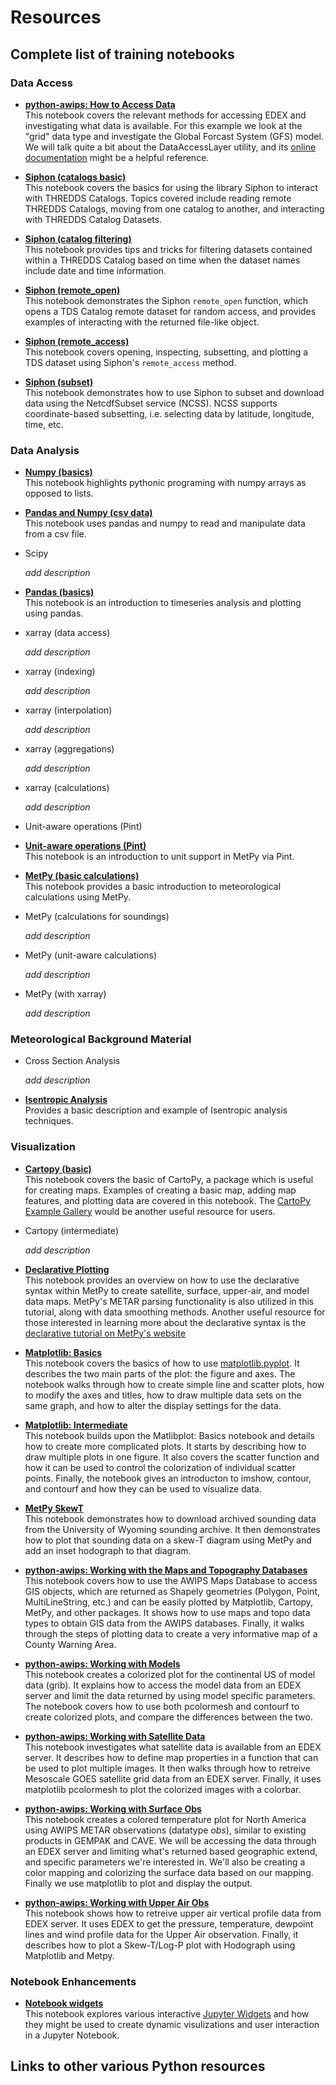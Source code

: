Resources
=========
<!--

When adding your link to a bullet, make sure to use the following format:

* [**title**](https://nbviewer.jupyter.org/github/Unidata/pyaos-ams-2021/blob/master/notebooks/<rest-of-path>.html)<space><space>
  Add description here

Note the two empty spaces after the closing parenthesis (i.e. <space><space>).
This is critical, as lines that end with two empty space characters will be rendered as a <br> html element.
The end result is a tighter vertical spacing between the opening line of the bullet point (the link) and the notebook description.

-->
## Complete list of training notebooks

### Data Access

* [**python-awips: How to Access Data**](https://nbviewer.jupyter.org/github/Unidata/pyaos-ams-2021/blob/master/notebooks/dataAccess/python-awips-HowToAccessData.ipynb)  
  This notebook covers the relevant methods for accessing EDEX and investigating what data is available. For this example we look at the "grid" data type and investigate the Global Forcast System (GFS) model. We will talk quite a bit about the DataAccessLayer utility, and its [online documentation](http://unidata.github.io/python-awips/api/DataAccessLayer.html#) might be a helpful reference.

* [**Siphon (catalogs basic)**](https://nbviewer.jupyter.org/github/Unidata/pyaos-ams-2021/blob/master/notebooks/dataAccess/siphon-catalog-basics.ipynb)  
  This notebook covers the basics for using the library Siphon to interact with THREDDS Catalogs. Topics covered include reading remote THREDDS Catalogs, moving from one catalog to another, and interacting with THREDDS Catalog Datasets. 

* [**Siphon (catalog filtering)**](https://nbviewer.jupyter.org/github/Unidata/pyaos-ams-2021/blob/master/notebooks/dataAccess/siphon-catalog-filtering.ipynb)  
  This notebook provides tips and tricks for filtering datasets contained within a THREDDS Catalog based on time when the dataset names include date and time information.

* [**Siphon (remote_open)**](https://nbviewer.jupyter.org/github/Unidata/pyaos-ams-2021/blob/master/notebooks/dataAccess/siphon-RemoteOpen.ipynb)  
  This notebook demonstrates the Siphon `remote_open` function, which opens a TDS Catalog remote dataset for random access, and provides examples of interacting with the returned file-like object.

* [**Siphon (remote_access)**](https://nbviewer.jupyter.org/github/Unidata/pyaos-ams-2021/blob/master/notebooks/dataAccess/siphon-RemoteAccess.ipynb)  
  This notebook covers opening, inspecting, subsetting, and plotting a TDS dataset using Siphon's `remote_access` method.

* [**Siphon (subset)**](https://nbviewer.jupyter.org/github/Unidata/pyaos-ams-2021/blob/master/notebooks/dataAccess/siphon-Subset.ipynb)  
  This notebook demonstrates how to use Siphon to subset and download data using the NetcdfSubset service (NCSS). NCSS supports coordinate-based subsetting, i.e. selecting data by latitude, longitude, time, etc.

### Data Analysis
* [**Numpy (basics)**](https://nbviewer.jupyter.org/github/Unidata/pyaos-ams-2021/blob/master/notebooks/analysis/numpy.ipynb)  
  This notebook highlights pythonic programing with numpy arrays as opposed to lists.

* [**Pandas and Numpy (csv data)**](https://nbviewer.jupyter.org/github/Unidata/pyaos-ams-2021/blob/master/notebooks/dataAccess/numpy.ipynb)  
  This notebook uses pandas and numpy to read and manipulate data from a csv file.

* Scipy

  _add description_

* [**Pandas (basics)**](https://nbviewer.jupyter.org/github/Unidata/pyaos-ams-2021/blob/master/notebooks/analysis/pandas.ipynb)  
  This notebook is an introduction to timeseries analysis and plotting using pandas.

* xarray (data access)

  _add description_

* xarray (indexing)

  _add description_

* xarray (interpolation)

  _add description_

* xarray (aggregations)

  _add description_

* xarray (calculations)

  _add description_

* Unit-aware operations (Pint)
* [**Unit-aware operations (Pint)**](https://nbviewer.jupyter.org/github/Unidata/pyaos-ams-2021/blob/master/notebooks/analysis/units.ipynb)  
  This notebook is an introduction to unit support in MetPy via Pint.

* [**MetPy (basic calculations)**](https://nbviewer.jupyter.org/github/Unidata/pyaos-ams-2021/blob/master/notebooks/analysis/metpy_basics.ipynb)  
  This notebook provides a basic introduction to meteorological calculations using MetPy.

* MetPy (calculations for soundings)

  _add description_

* MetPy (unit-aware calculations)

  _add description_

* MetPy (with xarray)

  _add description_

### Meteorological Background Material
* Cross Section Analysis

  _add description_

* [**Isentropic Analysis**](https://nbviewer.jupyter.org/github/Unidata/pyaos-ams-2021/blob/master/notebooks/visualization/isentropic_introduction.ipynb)  
  Provides a basic description and example of Isentropic analysis techniques.

### Visualization
* [**Cartopy (basic)**](https://nbviewer.jupyter.org/github/Unidata/pyaos-ams-2021/blob/master/notebooks/visualization/Cartopy-Intro.ipynb)  
  This notebook covers the basic of CartoPy, a package which is useful for creating maps. Examples of creating a basic map, adding map features, and plotting data are covered in this notebook. The [CartoPy Example Gallery](https://scitools.org.uk/cartopy/docs/latest/gallery/index.html) would be another useful resource for users.

* Cartopy (intermediate)

  _add description_

* [**Declarative Plotting**](https://nbviewer.jupyter.org/github/Unidata/pyaos-ams-2021/blob/master/notebooks/visualization/Declarative-Example.ipynb)  
  This notebook provides an overview on how to use the declarative syntax within MetPy to create satellite, surface, upper-air, and model data maps. MetPy's METAR parsing functionality is also utilized in this tutorial, along with data smoothing methods. Another useful resource for those interested in learning more about the declarative syntax is the [declarative tutorial on MetPy's website](https://unidata.github.io/MetPy/latest/tutorials/declarative_tutorial.html)

* [**Matplotlib: Basics**](https://nbviewer.jupyter.org/github/Unidata/pyaos-ams-2021/blob/master/notebooks/visualization/matplotlib-basics.ipynb)  
  This notebook covers the basics of how to use [matplotlib.pyplot](https://matplotlib.org/3.3.3/api/_as_gen/matplotlib.pyplot.html).  It describes the two main parts of the plot: the figure and axes.  The notebook walks through how to create simple line and scatter plots, how to modify the axes and titles, how to draw multiple data sets on the same graph, and how to alter the display settings for the data.

* [**Matplotlib: Intermediate**](https://nbviewer.jupyter.org/github/Unidata/pyaos-ams-2021/blob/master/notebooks/visualization/matplotlib-intermediate.ipynb)  
  This notebook builds upon the Matlibplot: Basics notebook and details how to create more complicated plots.  It starts by describing how to draw multiple plots in one figure.  It also covers the scatter function and how it can be used to control the colorization of individual scatter points.  Finally, the notebook gives an introducton to imshow, contour, and contourf and how they can be used to visualize data.

* [**MetPy SkewT**](https://nbviewer.jupyter.org/github/Unidata/pyaos-ams-2021/blob/master/notebooks/visualization/MetPy-SkewT.ipynb)  
  This notebook demonstrates how to download archived sounding data from the University of Wyoming sounding archive. It then demonstrates how to plot that sounding data on a skew-T diagram using MetPy and add an inset hodograph to that diagram.

* [**python-awips: Working with the Maps and Topography Databases**](https://nbviewer.jupyter.org/github/Unidata/pyaos-ams-2021/blob/master/notebooks/visualization/python-awips-WorkingWithMapsTopoDatabases.ipynb)  
  This notebook covers how to use the AWIPS Maps Database to access GIS objects, which are returned as Shapely geometries (Polygon, Point, MultiLineString, etc.) and can be easily plotted by Matplotlib, Cartopy, MetPy, and other packages.  It shows how to use maps and topo data types to obtain GIS data from the AWIPS databases.  Finally, it walks through the steps of plotting data to create a very informative map of a County Warning Area.

* [**python-awips: Working with Models**](https://nbviewer.jupyter.org/github/Unidata/pyaos-ams-2021/blob/master/notebooks/visualization/python-awips-WorkingWithModels.ipynb)  
  This notebook creates a colorized plot for the continental US of model data (grib).  It explains how to access the model data from an EDEX server and limit the data returned by using model specific parameters. The notebook covers how to use both pcolormesh and contourf to create colorized plots, and compare the differences between the two.

* [**python-awips: Working with Satellite Data**](https://nbviewer.jupyter.org/github/Unidata/pyaos-ams-2021/blob/master/notebooks/visualization/python-awips-WorkingWithSatelliteData.ipynb)  
  This notebook investigates what satellite data is available from an EDEX server.  It describes how to define map properties in a function that can be used to plot multiple images.  It then walks through how to retreive Mesoscale GOES satellite grid data from an EDEX server.  Finally, it uses matplotlib pcolormesh to plot the colorized images with a colorbar.

* [**python-awips: Working with Surface Obs**](https://nbviewer.jupyter.org/github/Unidata/pyaos-ams-2021/blob/master/notebooks/visualization/python-awips-WorkingWithSurfaceObs.ipynb)  
  This notebook creates a colored temperature plot for North America using AWIPS METAR observations (datatype *obs*), similar to existing products in GEMPAK and CAVE. We will be accessing the data through an EDEX server and limiting what's returned based geographic extend, and specific parameters we're interested in.  We'll also be creating a color mapping and colorizing the surface data based on our mapping.  Finally we use matplotlib to plot and display the output.

* [**python-awips: Working with Upper Air Obs**](https://nbviewer.jupyter.org/github/Unidata/pyaos-ams-2021/blob/master/notebooks/visualization/python-awips-WorkingWithUpperAirObs.ipynb)  
  This notebook shows how to retreive upper air vertical profile data from EDEX server.  It uses EDEX to get the pressure, temperature, dewpoint lines and wind profile data for the Upper Air observation.  Finally, it describes how to plot a Skew-T/Log-P plot with Hodograph using Matplotlib and Metpy.

### Notebook Enhancements
* [**Notebook widgets**](https://nbviewer.jupyter.org/github/Unidata/pyaos-ams-2021/blob/master/notebooks/notebook_enhancements/NotebookWidgetsTraining.ipynb)  
  This notebook explores various interactive [Jupyter Widgets](https://ipywidgets.readthedocs.io/en/stable/user_guide.html) and how they might be used to create dynamic visulizations and user interaction in a Jupyter Notebook.

## Links to other various Python resources
